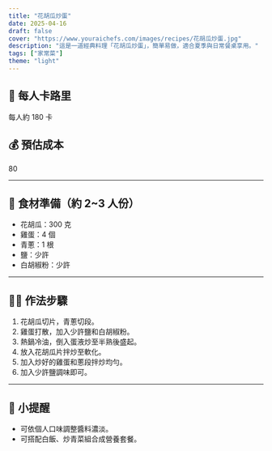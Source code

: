 ```yaml
---
title: "花胡瓜炒蛋"
date: 2025-04-16
draft: false
cover: "https://www.youraichefs.com/images/recipes/花胡瓜炒蛋.jpg"
description: "這是一道經典料理「花胡瓜炒蛋」，簡單易做，適合夏季與日常餐桌享用。"
tags: ["家常菜"]
theme: "light"
---
```


## 🥄 每人卡路里  
每人約 180 卡

## 💰 預估成本  
80

---

## 🧾 食材準備（約 2~3 人份）

- 花胡瓜：300 克
- 雞蛋：4 個
- 青蔥：1 根
- 鹽：少許 
- 白胡椒粉：少許 

---

## 👩‍🍳 作法步驟

1. 花胡瓜切片，青蔥切段。
2. 雞蛋打散，加入少許鹽和白胡椒粉。
3. 熱鍋冷油，倒入蛋液炒至半熟後盛起。
4. 放入花胡瓜片拌炒至軟化。
5. 加入炒好的雞蛋和蔥段拌炒均勻。
6. 加入少許鹽調味即可。

---

## 📝 小提醒

- 可依個人口味調整醬料濃淡。
- 可搭配白飯、炒青菜組合成營養套餐。
